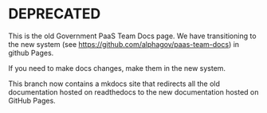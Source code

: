 # DEPRECATED

This is the old Government PaaS Team Docs page.
We have transitioning to the new system
(see https://github.com/alphagov/paas-team-docs) in github Pages.

If you need to make docs changes, make them in the new system.

This branch now contains a mkdocs site that redirects all the old
documentation hosted on readthedocs to the new documentation hosted on
GitHub Pages.

